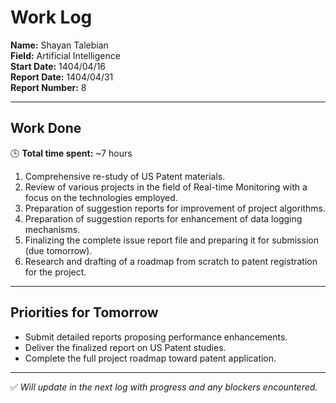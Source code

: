 # Work Log

**Name:** Shayan Talebian  
**Field:** Artificial Intelligence  
**Start Date:** 1404/04/16  
**Report Date:** 1404/04/31  
**Report Number:** 8

---

## Work Done

🕒 **Total time spent:** ~7 hours

1. Comprehensive re-study of US Patent materials.
2. Review of various projects in the field of Real-time Monitoring with a focus on the technologies employed.
3. Preparation of suggestion reports for improvement of project algorithms.
4. Preparation of suggestion reports for enhancement of data logging mechanisms.
5. Finalizing the complete issue report file and preparing it for submission (due tomorrow).
6. Research and drafting of a roadmap from scratch to patent registration for the project.

---

## Priorities for Tomorrow

- Submit detailed reports proposing performance enhancements.
- Deliver the finalized report on US Patent studies.
- Complete the full project roadmap toward patent application.

---

✅ _Will update in the next log with progress and any blockers encountered._
